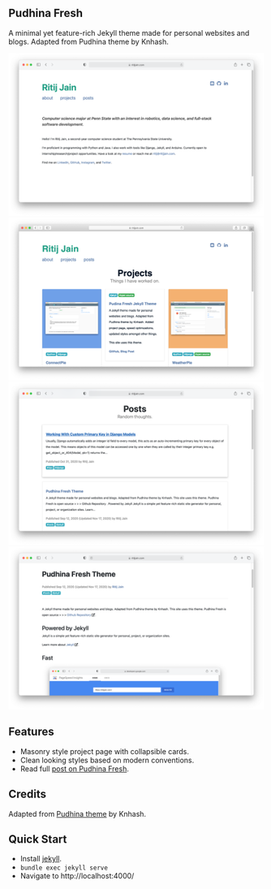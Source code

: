 ## Pudhina Fresh
A minimal yet feature-rich Jekyll theme made for personal websites and blogs. Adapted from Pudhina theme by Knhash.

![Project Page](/assets/img/dis1.png)
![Project Page](/assets/img/project-page.png)
![Project Page](/assets/img/dis2.png)
![Project Page](/assets/img/dis3.png)

## Features
* Masonry style project page with collapsible cards.
* Clean looking styles based on modern conventions.
* Read full [post on Pudhina Fresh](https://ritijjain.com/2020/09/12/pudhina-fresh.html).

## Credits
Adapted from [Pudhina theme](https://github.com/knhash/Pudhina) by Knhash.

## Quick Start
* Install [jekyll](https://jekyllrb.com/docs/installation/).
* `bundle exec jekyll serve`
* Navigate to http://localhost:4000/